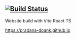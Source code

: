 [![Build Status](https://app.travis-ci.com/pradana-doank/pradana-doank.github.io.svg?branch=main)](https://app.travis-ci.com/pradana-doank/pradana-doank.github.io)
---

Website build with Vite React TS

https://pradana-doank.github.io
